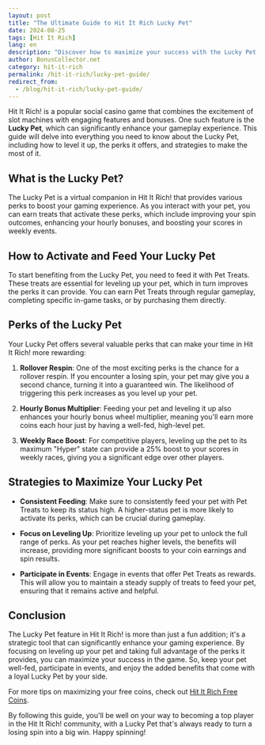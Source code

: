 ```yaml
---
layout: post  
title: "The Ultimate Guide to Hit It Rich Lucky Pet"  
date: 2024-08-25  
tags: [Hit It Rich]  
lang: en  
description: "Discover how to maximize your success with the Lucky Pet feature in Hit It Rich! This guide offers tips and strategies to enhance your gaming experience."  
author: BonusCollector.net  
category: hit-it-rich  
permalink: /hit-it-rich/lucky-pet-guide/
redirect_from:
  - /blog/hit-it-rich/lucky-pet-guide/
---
```


Hit It Rich! is a popular social casino game that combines the excitement of slot machines with engaging features and bonuses. One such feature is the **Lucky Pet**, which can significantly enhance your gameplay experience. This guide will delve into everything you need to know about the Lucky Pet, including how to level it up, the perks it offers, and strategies to make the most of it.

## What is the Lucky Pet?

The Lucky Pet is a virtual companion in Hit It Rich! that provides various perks to boost your gaming experience. As you interact with your pet, you can earn treats that activate these perks, which include improving your spin outcomes, enhancing your hourly bonuses, and boosting your scores in weekly events.

## How to Activate and Feed Your Lucky Pet

To start benefiting from the Lucky Pet, you need to feed it with Pet Treats. These treats are essential for leveling up your pet, which in turn improves the perks it can provide. You can earn Pet Treats through regular gameplay, completing specific in-game tasks, or by purchasing them directly.

## Perks of the Lucky Pet

Your Lucky Pet offers several valuable perks that can make your time in Hit It Rich! more rewarding:

1. **Rollover Respin**: One of the most exciting perks is the chance for a rollover respin. If you encounter a losing spin, your pet may give you a second chance, turning it into a guaranteed win. The likelihood of triggering this perk increases as you level up your pet.

2. **Hourly Bonus Multiplier**: Feeding your pet and leveling it up also enhances your hourly bonus wheel multiplier, meaning you'll earn more coins each hour just by having a well-fed, high-level pet.

3. **Weekly Race Boost**: For competitive players, leveling up the pet to its maximum "Hyper" state can provide a 25% boost to your scores in weekly races, giving you a significant edge over other players.

## Strategies to Maximize Your Lucky Pet

- **Consistent Feeding**: Make sure to consistently feed your pet with Pet Treats to keep its status high. A higher-status pet is more likely to activate its perks, which can be crucial during gameplay.
  
- **Focus on Leveling Up**: Prioritize leveling up your pet to unlock the full range of perks. As your pet reaches higher levels, the benefits will increase, providing more significant boosts to your coin earnings and spin results.

- **Participate in Events**: Engage in events that offer Pet Treats as rewards. This will allow you to maintain a steady supply of treats to feed your pet, ensuring that it remains active and helpful.

## Conclusion

The Lucky Pet feature in Hit It Rich! is more than just a fun addition; it's a strategic tool that can significantly enhance your gaming experience. By focusing on leveling up your pet and taking full advantage of the perks it provides, you can maximize your success in the game. So, keep your pet well-fed, participate in events, and enjoy the added benefits that come with a loyal Lucky Pet by your side.

For more tips on maximizing your free coins, check out [Hit It Rich Free Coins](https://bonuscollector.net/hit-it-rich-free-coins/).

By following this guide, you'll be well on your way to becoming a top player in the Hit It Rich! community, with a Lucky Pet that's always ready to turn a losing spin into a big win. Happy spinning!
